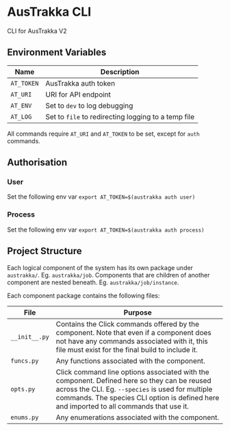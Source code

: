 # AusTrakka CLI
CLI for AusTrakka V2

## Environment Variables

| Name       | Description                                         |
| ---------- | --------------------------------------------------- |
| `AT_TOKEN` | AusTrakka auth token                                |
| `AT_URI`   | URI for API endpoint                                |
| `AT_ENV`   | Set to `dev` to log debugging                       |
| `AT_LOG`   | Set to `file` to redirecting logging to a temp file |

All commands require `AT_URI` and `AT_TOKEN` to be set, except for `auth` commands.

## Authorisation

### User

Set the following env var
`export AT_TOKEN=$(austrakka auth user)`

### Process

Set the following env var
`export AT_TOKEN=$(austrakka auth process)`

## Project Structure

Each logical component of the system has its own package under `austrakka/`. Eg. `austrakka/job`.
Components that are children of another component are nested beneath. Eg. `austrakka/job/instance`.

Each component package contains the following files:

| File          | Purpose                                                                                                                                                                                                                                      |
| ------------- | -------------------------------------------------------------------------------------------------------------------------------------------------------------------------------------------------------------------------------------------- |
| `__init__.py` | Contains the Click commands offered by the component. Note that even if a component does not have any commands associated with it, this file must exist for the final build to include it.                                                   |
| `funcs.py`    | Any functions associated with the component.                                                                                                                                                                                                 |
| `opts.py`     | Click command line options associated with the component. Defined here so they can be reused across the CLI. Eg. `--species` is used for multiple commands. The species CLI option is defined here and imported to all commands that use it. |
| `enums.py`    | Any enumerations associated with the component.                                                                                                                                                                                              |
